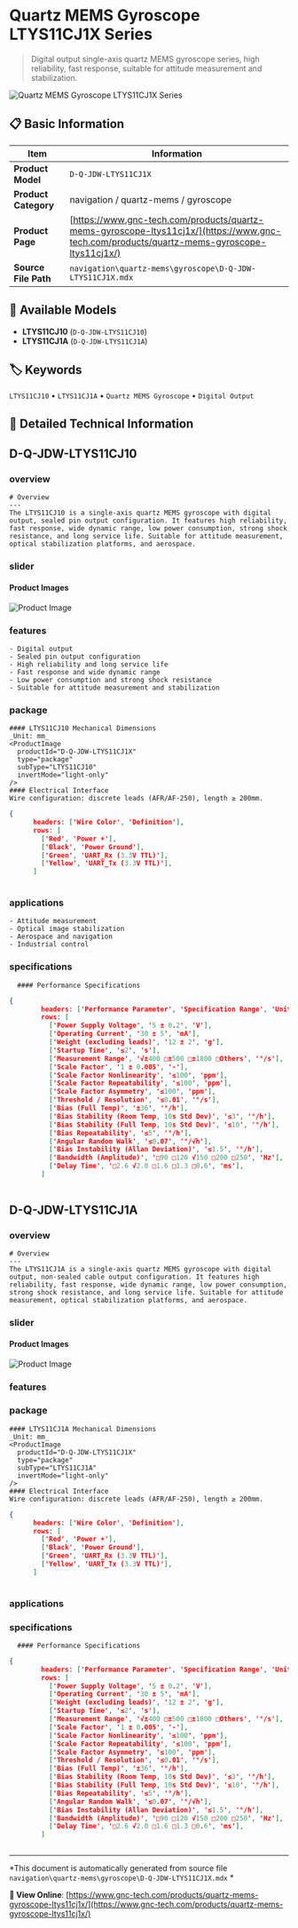 # Quartz MEMS Gyroscope LTYS11CJ1X Series

> Digital output single-axis quartz MEMS gyroscope series, high reliability, fast response, suitable for attitude measurement and stabilization.

![Quartz MEMS Gyroscope LTYS11CJ1X Series](https://www.gnc-tech.com/images/products/navigation/quartz-mems/gyroscope/D-Q-JDW-LTYS11CJ1X/D-Q-JDW-LTYS11CJ1X.webp)

## 📋 Basic Information

| Item | Information |
|------|------|
| **Product Model** | `D-Q-JDW-LTYS11CJ1X` |
| **Product Category** | navigation / quartz-mems / gyroscope |
| **Product Page** | [https://www.gnc-tech.com/products/quartz-mems-gyroscope-ltys11cj1x/](https://www.gnc-tech.com/products/quartz-mems-gyroscope-ltys11cj1x/) |
| **Source File Path** | `navigation\quartz-mems\gyroscope\D-Q-JDW-LTYS11CJ1X.mdx` |

## 🔧 Available Models

- **LTYS11CJ10** (`D-Q-JDW-LTYS11CJ10`)
- **LTYS11CJ1A** (`D-Q-JDW-LTYS11CJ1A`)

## 🏷️ Keywords

`LTYS11CJ10` • `LTYS11CJ1A` • `Quartz MEMS Gyroscope` • `Digital Output`

## 📖 Detailed Technical Information


## D-Q-JDW-LTYS11CJ10

  
### overview

    # Overview
    ---
    The LTYS11CJ10 is a single-axis quartz MEMS gyroscope with digital output, sealed pin output configuration. It features high reliability, fast response, wide dynamic range, low power consumption, strong shock resistance, and long service life. Suitable for attitude measurement, optical stabilization platforms, and aerospace.
  
  
### slider

    
#### Product Images

![Product Image](https://www.gnc-tech.com/images/products/D-Q-JDW-LTYS11CJ10-Slide-01.webp)


  
  
### features

    - Digital output
    - Sealed pin output configuration
    - High reliability and long service life
    - Fast response and wide dynamic range
    - Low power consumption and strong shock resistance
    - Suitable for attitude measurement and stabilization
  
  
### package

    #### LTYS11CJ10 Mechanical Dimensions
    _Unit: mm_
    <ProductImage 
      productId="D-Q-JDW-LTYS11CJ1X"
      type="package"
      subType="LTYS11CJ10"
      invertMode="light-only" 
    />
    #### Electrical Interface
    Wire configuration: discrete leads (AFR/AF-250), length ≥ 200mm.
    
```json
{
      headers: ['Wire Color', 'Definition'],
      rows: [
        ['Red', 'Power +'],
        ['Black', 'Power Ground'],
        ['Green', 'UART_Rx (3.3V TTL)'],
        ['Yellow', 'UART_Tx (3.3V TTL)'],
      ]
    
```

  
  
### applications

    - Attitude measurement
    - Optical image stabilization
    - Aerospace and navigation
    - Industrial control
  
  
### specifications

    
      #### Performance Specifications
      
```json
{
        headers: ['Performance Parameter', 'Specification Range', 'Unit'],
        rows: [
          ['Power Supply Voltage', '5 ± 0.2', 'V'],
          ['Operating Current', '30 ± 5', 'mA'],
          ['Weight (excluding leads)', '12 ± 2', 'g'],
          ['Startup Time', '≤2', 's'],
          ['Measurement Range', '√±400 □±500 □±1800 □Others', '°/s'],
          ['Scale Factor', '1 ± 0.005', '-'],
          ['Scale Factor Nonlinearity', '≤100', 'ppm'],
          ['Scale Factor Repeatability', '≤100', 'ppm'],
          ['Scale Factor Asymmetry', '≤100', 'ppm'],
          ['Threshold / Resolution', '≤0.01', '°/s'],
          ['Bias (Full Temp)', '±36', '°/h'],
          ['Bias Stability (Room Temp, 10s Std Dev)', '≤3', '°/h'],
          ['Bias Stability (Full Temp, 10s Std Dev)', '≤10', '°/h'],
          ['Bias Repeatability', '≤5', '°/h'],
          ['Angular Random Walk', '≤0.07', '°/√h'],
          ['Bias Instability (Allan Deviation)', '≤1.5', '°/h'],
          ['Bandwidth (Amplitude)', '□90 □120 √150 □200 □250', 'Hz'],
          ['Delay Time', '□2.6 √2.0 □1.6 □1.3 □0.6', 'ms'],
        ]
      
```

    
  



## D-Q-JDW-LTYS11CJ1A

  
### overview

    # Overview
    ---
    The LTYS11CJ1A is a single-axis quartz MEMS gyroscope with digital output, non-sealed cable output configuration. It features high reliability, fast response, wide dynamic range, low power consumption, strong shock resistance, and long service life. Suitable for attitude measurement, optical stabilization platforms, and aerospace.
  
  
### slider

    
#### Product Images

![Product Image](https://www.gnc-tech.com/images/products/D-Q-JDW-LTYS11CJ1A-Slide-01.webp)


  
  
### features

  
### package

    #### LTYS11CJ1A Mechanical Dimensions
    _Unit: mm_
    <ProductImage 
      productId="D-Q-JDW-LTYS11CJ1X" 
      type="package"
      subType="LTYS11CJ1A"
      invertMode="light-only" 
    />
    #### Electrical Interface
    Wire configuration: discrete leads (AFR/AF-250), length ≥ 200mm.
    
```json
{
      headers: ['Wire Color', 'Definition'],
      rows: [
        ['Red', 'Power +'],
        ['Black', 'Power Ground'],
        ['Green', 'UART_Rx (3.3V TTL)'],
        ['Yellow', 'UART_Tx (3.3V TTL)'],
      ]
    
```

  
  
### applications

  
### specifications

    
      #### Performance Specifications
      
```json
{
        headers: ['Performance Parameter', 'Specification Range', 'Unit'],
        rows: [
          ['Power Supply Voltage', '5 ± 0.2', 'V'],
          ['Operating Current', '30 ± 5', 'mA'],
          ['Weight (excluding leads)', '12 ± 2', 'g'],
          ['Startup Time', '≤2', 's'],
          ['Measurement Range', '√±400 □±500 □±1800 □Others', '°/s'],
          ['Scale Factor', '1 ± 0.005', '-'],
          ['Scale Factor Nonlinearity', '≤100', 'ppm'],
          ['Scale Factor Repeatability', '≤100', 'ppm'],
          ['Scale Factor Asymmetry', '≤100', 'ppm'],
          ['Threshold / Resolution', '≤0.01', '°/s'],
          ['Bias (Full Temp)', '±36', '°/h'],
          ['Bias Stability (Room Temp, 10s Std Dev)', '≤3', '°/h'],
          ['Bias Stability (Full Temp, 10s Std Dev)', '≤10', '°/h'],
          ['Bias Repeatability', '≤5', '°/h'],
          ['Angular Random Walk', '≤0.07', '°/√h'],
          ['Bias Instability (Allan Deviation)', '≤1.5', '°/h'],
          ['Bandwidth (Amplitude)', '□90 □120 √150 □200 □250', 'Hz'],
          ['Delay Time', '□2.6 √2.0 □1.6 □1.3 □0.6', 'ms'],
        ]
      
```

    
  

---

*This document is automatically generated from source file `navigation\quartz-mems\gyroscope\D-Q-JDW-LTYS11CJ1X.mdx` *

**🔗 View Online**: [https://www.gnc-tech.com/products/quartz-mems-gyroscope-ltys11cj1x/](https://www.gnc-tech.com/products/quartz-mems-gyroscope-ltys11cj1x/)

